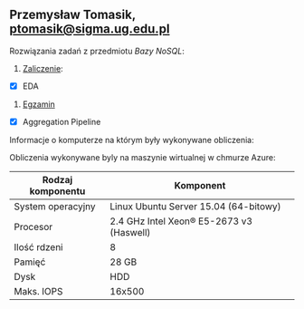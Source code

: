 ## Przemysław Tomasik, ptomasik@sigma.ug.edu.pl

Rozwiązania zadań z przedmiotu *Bazy NoSQL*:

1. [Zaliczenie](zaliczenie.md):
 - [x] EDA
1. [Egzamin](egzamin.md)
 - [x] Aggregation Pipeline

Informacje o komputerze na którym były wykonywane obliczenia:

Obliczenia wykonywane byly na maszynie wirtualnej w chmurze Azure:

| Rodzaj komponentu     | Komponent                       |
|-----------------------|---------------------------------|
| System operacyjny     | Linux Ubuntu Server 15.04 (64-bitowy)  |
| Procesor              | 2.4 GHz Intel Xeon® E5-2673 v3 (Haswell)   |
| Ilość rdzeni          | 8                              |
| Pamięć                | 28 GB                          |
| Dysk| HDD|
| Maks. IOPS | 16x500 |


